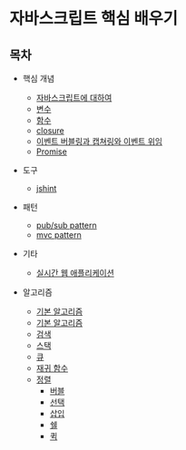 # 자바스크립트 핵심 배우기

## 목차

- 핵심 개념
    - [자바스크립트에 대하여](/core/about-javascript.md)
    - [변수](/core/variable.md)
    - [함수](/core/function.md)
    - [closure](/core/closure.md)
    - [이벤트 버블링과 캡쳐링와 이벤트 위임](/core/event_bubble_capture.md)
    - [Promise](/core/promise/README.md)

- 도구
    - [jshint](/tools/jshint.md/README.md)

- 패턴
    - [pub/sub pattern](/pattern/pubsub/README.md)
    - [mvc pattern](/pattern/mvc/README.md)

- 기타
    - [실시간 웹 애플리케이션](/etc/realtime/README.md)

- 알고리즘
    - [기본 알고리즘](/algorithmus/basic.md)
    - [기본 알고리즘](/algorithmus/basic_algorithmus.md)
    - [검색](/algorithmus/search.md)
    - [스택](/algorithmus/stack/README.md)
    - [큐](/algorithmus/queue/README.md)
    - [재귀 함수](/algorithmus/recursive/README.md)
    - [정렬](/algorithmus/sorting/README.md)
        - [버블](/algorithmus/sorting/bubble/README.md)
        - [선택](/algorithmus/sorting/selection/README.md)
        - [삽입](/algorithmus/sorting/insertion/README.md)
        - [쉘](/algorithmus/sorting/shell/README.md)
        - [퀵](/algorithmus/sorting/quick/README.md)